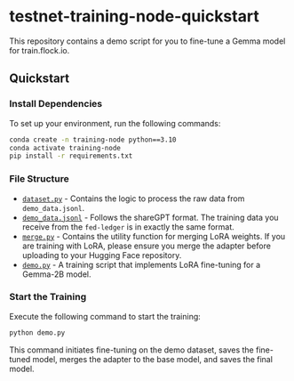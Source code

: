 # testnet-training-node-quickstart

This repository contains a demo script for you to fine-tune a Gemma model for train.flock.io.

## Quickstart

### Install Dependencies

To set up your environment, run the following commands:

```bash
conda create -n training-node python==3.10
conda activate training-node
pip install -r requirements.txt
```

### File Structure

- [`dataset.py`](dataset.py) - Contains the logic to process the raw data from `demo_data.jsonl`.
- [`demo_data.jsonl`](demo_data.jsonl) - Follows the shareGPT format. The training data you receive from the `fed-ledger` is in exactly the same format.
- [`merge.py`](merge.py) - Contains the utility function for merging LoRA weights. If you are training with LoRA, please ensure you merge the adapter before uploading to your Hugging Face repository.
- [`demo.py`](demo.py) - A training script that implements LoRA fine-tuning for a Gemma-2B model.

### Start the Training

Execute the following command to start the training:

```bash
python demo.py
```

This command initiates fine-tuning on the demo dataset, saves the fine-tuned model, merges the adapter to the base model, and saves the final model.
